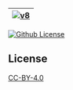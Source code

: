 | [![v8](https://setetres.s3.amazonaws.com/setetres.st/img/share-v8.png?v=2&raw=true)](http://v8.setetres.st) |
| ----------------------------------------------------------------------------------------------------------- |

[![Github License](https://img.shields.io/github/license/setetres/v8.svg)](https://github.com/setetres/v8/blob/master/LICENSE)

License
-------

[CC-BY-4.0]

[http://v8.setetres.st]: http://v8.setetres.st
[CC-BY-4.0]: http://creativecommons.org/licenses/by/4.0
